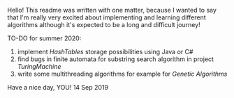 Hello!
This readme was written with one matter, because I wanted to say
that I'm really very excited about implementing and learning different algorithms although it's expected to be a long and difficult journey!

TO-DO for summer 2020:
1) implement *HashTables* storage possibilities using Java or C#
2) find bugs in finite automata for substring search algorithm in project *TuringMachine*
3) write some multithreading algorithms for example for *Genetic Algorithms*

Have a nice day, YOU! 
14 Sep 2019

